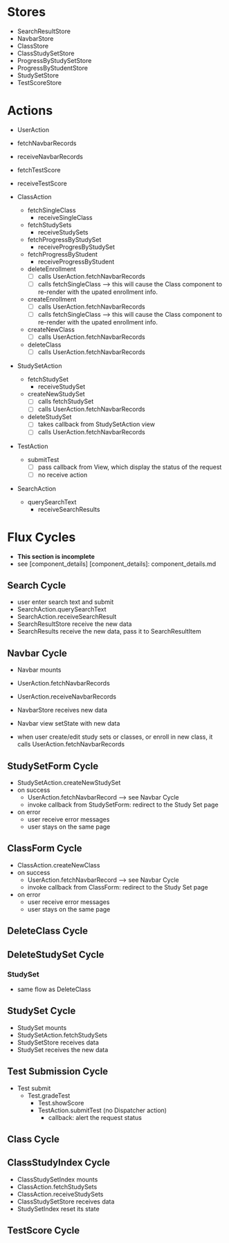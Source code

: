 # Stores
* SearchResultStore
* NavbarStore
* ClassStore
* ClassStudySetStore
* ProgressByStudySetStore
* ProgressByStudentStore
* StudySetStore
* TestScoreStore


# Actions
* UserAction
 * fetchNavbarRecords
 * receiveNavbarRecords
 * fetchTestScore
 * receiveTestScore

* ClassAction
  * fetchSingleClass
    * receiveSingleClass
  * fetchStudySets
    * receiveStudySets
  * fetchProgressByStudySet
    * receiveProgresByStudySet
  * fetchProgressByStudent
    * receiveProgressByStudent
  * deleteEnrollment
    - [ ] calls UserAction.fetchNavbarRecords
    - [ ] calls fetchSingleClass --> this will cause the Class component to re-render with the upated enrollment info.
  * createEnrollment
    - [ ] calls UserAction.fetchNavbarRecords
    - [ ] calls fetchSingleClass --> this will cause the Class component to re-render with the upated enrollment info.  
  * createNewClass
    - [ ] calls UserAction.fetchNavbarRecords
  * deleteClass
    - [ ] calls UserAction.fetchNavbarRecords

* StudySetAction
  * fetchStudySet
    * receiveStudySet
  * createNewStudySet
    - [ ] calls fetchStudySet
    - [ ] calls UserAction.fetchNavbarRecords
  * deleteStudySet
    - [ ] takes callback from StudySetAction view
    - [ ] calls UserAction.fetchNavbarRecords

* TestAction
  * submitTest
    - [ ] pass callback from View, which display the status of the request
    - [ ] no receive action

* SearchAction
  * querySearchText
    * receiveSearchResults


# Flux Cycles
* **This section is incomplete**
* see [component_details]
[component_details]: component_details.md

## Search Cycle
  * user enter search text and submit
  * SearchAction.querySearchText
  * SearchAction.receiveSearchResult
  * SearchResultStore receive the new data
  * SearchResults receive the new data, pass it to SearchResultItem

## Navbar Cycle
  * Navbar mounts
  * UserAction.fetchNavbarRecords
  * UserAction.receiveNavbarRecords
  * NavbarStore receives new data
  * Navbar view setState with new data

  * when user create/edit study sets or classes, or enroll in new class, it calls UserAction.fetchNavbarRecords


## StudySetForm Cycle
  * StudySetAction.createNewStudySet
  * on success
    * UserAction.fetchNavbarRecord --> see Navbar Cycle
    * invoke callback from StudySetForm: redirect to the Study Set page
  * on error
    * user receive error messages
    * user stays on the same page



## ClassForm Cycle
  * ClassAction.createNewClass
  * on success
    * UserAction.fetchNavbarRecord --> see Navbar Cycle
    * invoke callback from ClassForm: redirect to the Study Set page
  * on error
    * user receive error messages
    * user stays on the same page


## DeleteClass Cycle

## DeleteStudySet Cycle
### StudySet
  * same flow as DeleteClass


## StudySet Cycle
  * StudySet mounts
  * StudySetAction.fetchStudySets
  * StudySetStore receives data
  * StudySet receives the new data




## Test Submission Cycle
  * Test submit
    * Test.gradeTest
      * Test.showScore
      * TestAction.submitTest (no Dispatcher action)
        * callback: alert the request status

## Class Cycle


## ClassStudyIndex Cycle
  * ClassStudySetIndex mounts
  * ClassAction.fetchStudySets
  * ClassAction.receiveStudySets
  * ClassStudySetStore receives data
  * StudySetIndex reset its state


## TestScore Cycle
